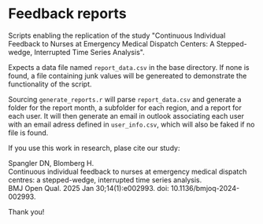 # Feedback reports

Scripts enabling the replication of the study "Continuous Individual Feedback to Nurses at Emergency Medical Dispatch Centers: A Stepped-wedge, Interrupted Time Series Analysis".

Expects a data file named `report_data.csv` in the base directory. If none is found, a file containing junk values will be genereated to demonstrate the functionality of the script.

Sourcing `generate_reports.r` will parse `report_data.csv` and generate a folder for the report month, a subfolder for each region, and a report for each user. It will then generate an email in outlook associating each user with an email adress defined in `user_info.csv`, which will also be faked if no file is found.

If you use this work in research, plase cite our study:

Spangler DN, Blomberg H.  
Continuous individual feedback to nurses at emergency medical dispatch centres: a stepped-wedge, interrupted time series analysis.  
BMJ Open Qual. 2025 Jan 30;14(1):e002993. doi: 10.1136/bmjoq-2024-002993.  

Thank you!
